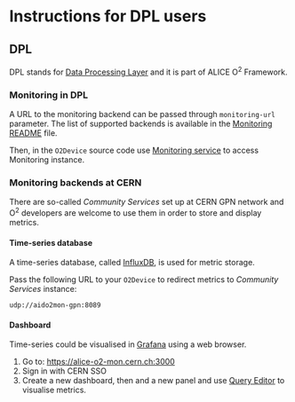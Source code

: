 # Instructions for DPL users

## DPL
DPL stands for [Data Processing Layer](https://github.com/AliceO2Group/AliceO2/tree/dev/Framework/Core) and it is part of ALICE O<sup>2</sup> Framework.

### Monitoring in DPL

A URL to the monitoring backend can be passed through `monitoring-url` parameter. The list of supported backends is available in the [Monitoring README](https://github.com/AliceO2Group/Monitoring#monitoring-instance) file.

Then, in the `O2Device` source code use [Monitoring service](https://github.com/AliceO2Group/AliceO2/tree/dev/Framework/Core#monitoring-service) to access Monitoring instance.

### Monitoring backends at CERN

There are so-called _Community Services_ set up at CERN GPN network and O<sup>2</sup> developers are welcome to use them in order to store and display metrics.

#### Time-series database
A time-series database, called [InfluxDB](https://docs.influxdata.com/influxdb/v1.7/), is used for metric storage.

Pass the following URL to your `O2Device` to redirect metrics to _Community Services_ instance:
```
udp://aido2mon-gpn:8089
```

#### Dashboard

Time-series could be visualised in [Grafana](https://grafana.com) using a web browser.

1. Go to: https://alice-o2-mon.cern.ch:3000
2. Sign in with CERN SSO
3. Create a new dashboard, then and a new panel and use [Query Editor](http://docs.grafana.org/features/datasources/influxdb/#query-editor) to visualise metrics.

